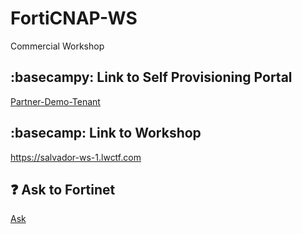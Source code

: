 # FortiCNAP-WS
Commercial Workshop

## :basecampy: Link to Self Provisioning Portal
[Partner-Demo-Tenant](https://ee.lwalliances.com/event/fortidemo)

## :basecamp: Link to Workshop
https://salvador-ws-1.lwctf.com

## ❓ Ask to Fortinet
[Ask](../issues/new)

